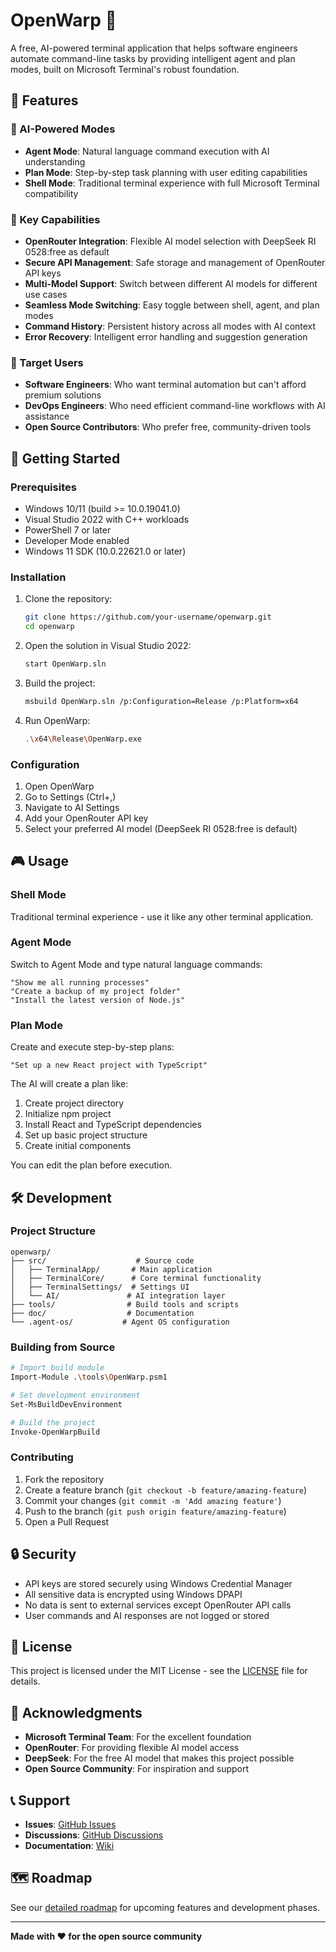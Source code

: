 # OpenWarp 🚀

A free, AI-powered terminal application that helps software engineers automate command-line tasks by providing intelligent agent and plan modes, built on Microsoft Terminal's robust foundation.

## 🌟 Features

### 🤖 AI-Powered Modes
- **Agent Mode**: Natural language command execution with AI understanding
- **Plan Mode**: Step-by-step task planning with user editing capabilities
- **Shell Mode**: Traditional terminal experience with full Microsoft Terminal compatibility

### 🔧 Key Capabilities
- **OpenRouter Integration**: Flexible AI model selection with DeepSeek RI 0528:free as default
- **Secure API Management**: Safe storage and management of OpenRouter API keys
- **Multi-Model Support**: Switch between different AI models for different use cases
- **Seamless Mode Switching**: Easy toggle between shell, agent, and plan modes
- **Command History**: Persistent history across all modes with AI context
- **Error Recovery**: Intelligent error handling and suggestion generation

### 🎯 Target Users
- **Software Engineers**: Who want terminal automation but can't afford premium solutions
- **DevOps Engineers**: Who need efficient command-line workflows with AI assistance
- **Open Source Contributors**: Who prefer free, community-driven tools

## 🚀 Getting Started

### Prerequisites
- Windows 10/11 (build >= 10.0.19041.0)
- Visual Studio 2022 with C++ workloads
- PowerShell 7 or later
- Developer Mode enabled
- Windows 11 SDK (10.0.22621.0 or later)

### Installation
1. Clone the repository:
   ```bash
   git clone https://github.com/your-username/openwarp.git
   cd openwarp
   ```

2. Open the solution in Visual Studio 2022:
   ```bash
   start OpenWarp.sln
   ```

3. Build the project:
   ```bash
   msbuild OpenWarp.sln /p:Configuration=Release /p:Platform=x64
   ```

4. Run OpenWarp:
   ```bash
   .\x64\Release\OpenWarp.exe
   ```

### Configuration
1. Open OpenWarp
2. Go to Settings (Ctrl+,)
3. Navigate to AI Settings
4. Add your OpenRouter API key
5. Select your preferred AI model (DeepSeek RI 0528:free is default)

## 🎮 Usage

### Shell Mode
Traditional terminal experience - use it like any other terminal application.

### Agent Mode
Switch to Agent Mode and type natural language commands:
```
"Show me all running processes"
"Create a backup of my project folder"
"Install the latest version of Node.js"
```

### Plan Mode
Create and execute step-by-step plans:
```
"Set up a new React project with TypeScript"
```
The AI will create a plan like:
1. Create project directory
2. Initialize npm project
3. Install React and TypeScript dependencies
4. Set up basic project structure
5. Create initial components

You can edit the plan before execution.

## 🛠️ Development

### Project Structure
```
openwarp/
├── src/                    # Source code
│   ├── TerminalApp/       # Main application
│   ├── TerminalCore/      # Core terminal functionality
│   ├── TerminalSettings/  # Settings UI
│   └── AI/               # AI integration layer
├── tools/                # Build tools and scripts
├── doc/                  # Documentation
└── .agent-os/           # Agent OS configuration
```

### Building from Source
```bash
# Import build module
Import-Module .\tools\OpenWarp.psm1

# Set development environment
Set-MsBuildDevEnvironment

# Build the project
Invoke-OpenWarpBuild
```

### Contributing
1. Fork the repository
2. Create a feature branch (`git checkout -b feature/amazing-feature`)
3. Commit your changes (`git commit -m 'Add amazing feature'`)
4. Push to the branch (`git push origin feature/amazing-feature`)
5. Open a Pull Request

## 🔒 Security

- API keys are stored securely using Windows Credential Manager
- All sensitive data is encrypted using Windows DPAPI
- No data is sent to external services except OpenRouter API calls
- User commands and AI responses are not logged or stored

## 📄 License

This project is licensed under the MIT License - see the [LICENSE](LICENSE) file for details.

## 🙏 Acknowledgments

- **Microsoft Terminal Team**: For the excellent foundation
- **OpenRouter**: For providing flexible AI model access
- **DeepSeek**: For the free AI model that makes this project possible
- **Open Source Community**: For inspiration and support

## 📞 Support

- **Issues**: [GitHub Issues](https://github.com/your-username/openwarp/issues)
- **Discussions**: [GitHub Discussions](https://github.com/your-username/openwarp/discussions)
- **Documentation**: [Wiki](https://github.com/your-username/openwarp/wiki)

## 🗺️ Roadmap

See our [detailed roadmap](.agent-os/product/roadmap.md) for upcoming features and development phases.

---

**Made with ❤️ for the open source community**
